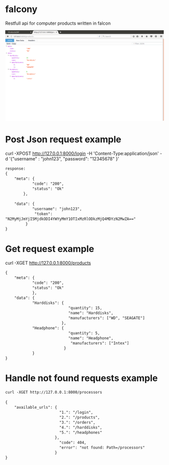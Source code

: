 # falcony
Restfull api for computer products written in falcon

![basic-feature](https://github.com/luckysher/falcony/blob/master/mockup.png)

Post Json request example
=========================
curl -XPOST http://127.0.0.1:8000/login -H 'Content-Type:application/json' -d '{"username" : "john123", "password": "12345678" }'

    response:
    {
        "meta": {
                "code": "200",
                "status": "Ok"
            },

        "data": {
                "username": "john123",
                 "token": "N2MyMjJmYjI5MjdkODI4YWYyMmY1OTIxMzRlODkzMjQ4MDYzN2MwZA=="
             }
    }


Get request example
=========================
curl -XGET http://127.0.0.1:8000/products

    {
        "meta": {
                "code": "200",
                "status": "Ok"
                },
        "data": {
                "Harddisks": {
                                "quantity": 15,
                                "name": "Harddisks",
                                "manufacturers": ["WD", "SEAGATE"]
                             },
                "Headphone": {
                                "quantity": 5,
                                "name": "Headphone",
                                 "manufacturers": ["Intex"]
                              }
                }
    }


Handle not found requests example
===================================
    curl -XGET http://127.0.0.1:8000/processors

    {
        "available_urls": {
                            "1.": "/login",
                            "2.": "/products",
                            "3.": "/orders",
                            "4.": "/harddisks",
                            "5.": "/headphones"
                          },
                            "code": 404,
                            "error": "not found: Path=/processors"
                          }
    }
